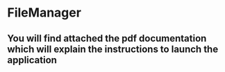 # FileManager

## You will find attached the pdf documentation which will explain the instructions to launch the application
